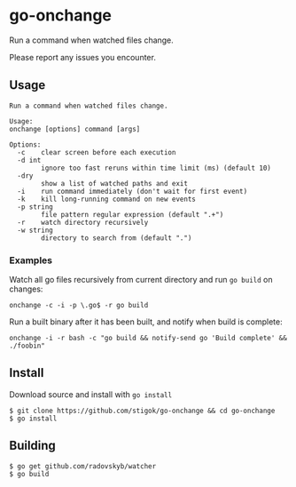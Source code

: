 # go-onchange

Run a command when watched files change.

Please report any issues you encounter.

## Usage

```
Run a command when watched files change.

Usage:
onchange [options] command [args]

Options:
  -c    clear screen before each execution
  -d int
        ignore too fast reruns within time limit (ms) (default 10)
  -dry
        show a list of watched paths and exit
  -i    run command immediately (don't wait for first event)
  -k    kill long-running command on new events
  -p string
        file pattern regular expression (default ".+")
  -r    watch directory recursively
  -w string
        directory to search from (default ".")
```

### Examples

Watch all go files recursively from current directory and run `go build` on changes:

```
onchange -c -i -p \.go$ -r go build
```

Run a built binary after it has been built, and notify when build is complete:

```
onchange -i -r bash -c "go build && notify-send go 'Build complete' && ./foobin"
```

## Install

Download source and install with `go install`

```
$ git clone https://github.com/stigok/go-onchange && cd go-onchange
$ go install
```

## Building

```
$ go get github.com/radovskyb/watcher
$ go build
```
